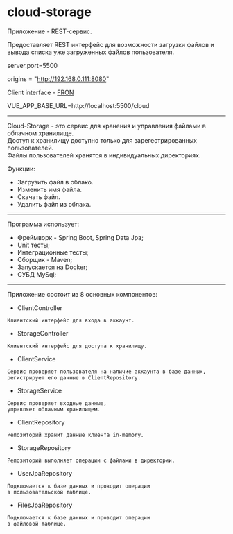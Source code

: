 # cloud-storage

Приложение - REST-сервис.

Предоставляет REST интерфейс для возможности загрузки файлов и вывода списка уже загруженных файлов пользователя.

server.port=5500

origins = "http://192.168.0.111:8080"

Client interface - [FRON](https://github.com/roman-rebrov/jd-homeworks/tree/master/diploma/netology-diplom-frontend)

VUE_APP_BASE_URL=http://localhost:5500/cloud

---
Cloud-Storage - это сервис для хранения и управления файлами в облачном хранилище.<br>
Доступ к хранилищу доступно только для зарегестрированных пользователей.<br>
Файлы пользователей хранятся в индивидуальных директориях.<br>

Функции:
* Загрузить файл в облако.
* Изменить имя файла.
* Скачать файл.
* Удалить файл из облака.
---
Программа использует:
* Фреймворк - Spring Boot, Spring Data Jpa;
* Unit тесты;
* Интеграционные тесты;
* Сборщик - Maven;
* Запускается на Docker;
* СУБД MySql;
---
Приложение состоит из 8 основных компонентов:

- ClientController
```
Клиентский интерфейс для входа в аккаунт.
```
- StorageController
```
Клиентский интерфейс для доступа к хранилищу.
```
- ClientService
```
Сервис проверяет пользователя на наличие аккаунта в базе данных,
регистрирует его данные в ClientRepository.
```
- StorageService
```
Сервис проверяет входные данные, 
управляет облачным хранилищем.
```
- ClientRepository
```
Репозиторий хранит данные клиента in-memory.
```
- StorageRepository
```
Репозиторий выполняет операции с файлами в директории.
```
- UserJpaRepository
```
Подключается к базе данных и проводит операции 
в пользовательской таблице.
```
- FilesJpaRepository
```
Подключается к базе данных и проводит операции 
в файловой таблице.
```